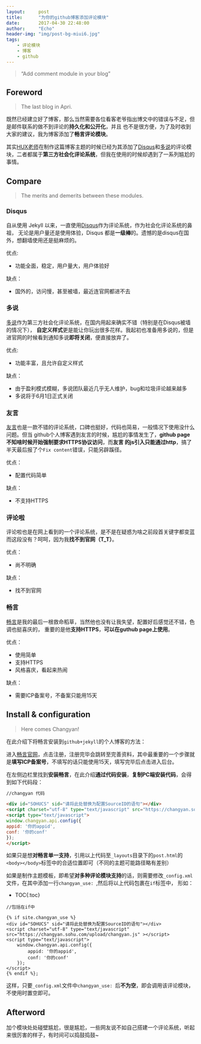 ```yaml
---
layout:     post
title:      "为你的github博客添加评论模块"
date:       2017-04-30 22:48:00
author:     "Echo"
header-img: "img/post-bg-miui6.jpg"
tags:
    - 评论模块
    - 博客
    - github
---
```


> “Add comment module in your blog”

## Foreword

> The last blog in Apri.

既然已经建立好了博客，那么当然需要各位看客老爷指出博文中的错误与不足，但是邮件联系的做不到评论的**持久化和公开化**，并且
也不是很方便，为了及时收到大家的建议，我为博客添加了**畅言评论模块**。

其实[HUX老师](http://huangxuan.me/)在制作这篇博客主题的时候已经为其添加了[Disqus](http://www.disqus.com/)和[多说](http://dev.duoshuo.com/)的评论模块，二者都属于**第三方社会化评论系统**，但我在使用的时候却遇到了一系列尴尬的事情。


## Compare

> The merits and demerits between these modules.

### Disqus

自从使用 Jekyll 以来，一直使用[Disqus](http://www.disqus.com/)作为评论系统，作为社会化评论系统的鼻祖，
无论是用户量还是使用体验，Disqus 都是**一级棒**的。遗憾的是disqus在国外，想翻墙使用还是挺麻烦的。

优点:

* 功能全面，稳定，用户量大，用户体验好

缺点：

* 国外的，访问慢，甚至被墙，最近连官网都进不去

### 多说

[多说](http://dev.duoshuo.com/)作为第三方社会化评论系统，在国内用起来确实不错（特别是在Disqus被墙的情况下），
**自定义样式**更是能让你玩出很多花样。我起初也准备用多说的，但是进官网的时候看到通知多说**即将关闭**，便直接放弃了。

优点:

* 功能丰富，且允许自定义样式

缺点：

* 由于盈利模式模糊，多说团队最近几乎无人维护，bug和垃圾评论越来越多
* 多说将于6月1日正式关闭

### 友言

[友言](http://www.uyan.cc/)也是一款不错的评论系统，口碑也挺好，代码也简易，一般情况下使用没什么问题。但当
github个人博客遇到友言的时候，尴尬的事情发生了，**github page不知啥时候开始强制要求HTTPS协议访问**，而**友言
的js引入只能通过http**，搞了半天最后报了个`Fix content`错误，只能另辟蹊径。

优点：

* 配置代码简单

缺点：

* 不支持HTTPS

### 评论啦

评论啦也是在网上看到的一个评论系统，是不是在疑惑为啥之前段首关键字都变蓝而这段没有？呵呵，因为我**找不到官网（T_T）**。

优点：

* 尚不明确

缺点：

* 找不到官网

### 畅言

[畅言](http://changyan.kuaizhan.com/)是我的最后一根救命稻草，当然他也没有让我失望，配置好后感觉还不错，色调也挺喜庆的，
重要的是他**支持HTTPS**，**可以在guthub page上使用**。

优点：

* 使用简单
* 支持HTTPS
* 风格喜庆，看起来热闹

缺点：

* 需要ICP备案号，不备案只能用15天


## Install & configuration

> Here comes Changyan!

在此介绍下将畅言安装到`github+jekyll`的个人博客的方法：

进入[畅言官网](http://changyan.kuaizhan.com/)，点击注册，注册完毕会跳转至完善资料，其中最重要的一个步骤就是**填写ICP备案号**，不填写的话只能使用15天，填写完毕后点击进入后台。

在左侧边栏里找到**安装畅言**，在此介绍**通过代码安装**，**复制PC端安装代码**，会得到如下代码段：

```html
//changyan 代码

<div id="SOHUCS" sid="请将此处替换为配置SourceID的语句"></div>
<script charset="utf-8" type="text/javascript" src="https://changyan.sohu.com/upload/changyan.js" ></script>
<script type="text/javascript">
window.changyan.api.config({
appid: '你的appid',
conf: '你的conf'
});
</script>

```

如果只是想**对畅言单一支持**，引用以上代码至`_layouts`目录下的`post.html`的`<body></body>`标签中的合适位置即可（不同的主题可能路径略有差别）

如果是制作主题模板，即希望**对多种评论模块支持**的话，则需要修改`_config.xml`文件，在其中添加一行`changyan_use: `,然后将以上代码包裹在`if`标签中，
形如：
* TOC{:toc}

```
//包括在if中

{% if site.changyan_use %}
<div id="SOHUCS" sid="请将此处替换为配置SourceID的语句"></div>
<script charset="utf-8" type="text/javascript" src="https://changyan.sohu.com/upload/changyan.js" ></script>
<script type="text/javascript">
	window.changyan.api.config({
		appid: '你的appid',
		conf: '你的conf'
	});
</script>
{% endif %};

```

这样，只要`_config.xml`文件中`changyan_use: `后**不为空**，即会调用该评论模块，不使用时置空即可。


## Afterword 

加个模块处处碰壁尴尬，很是尴尬，一些网友说不如自己搭建一个评论系统，听起来很厉害的样子，有时间可以捣鼓捣鼓~
















